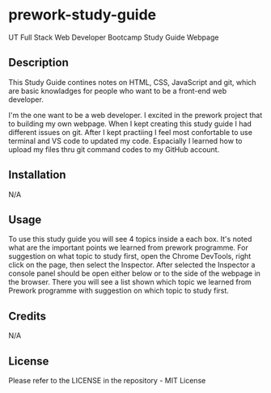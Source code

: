 # prework-study-guide
UT Full Stack Web Developer Bootcamp Study Guide Webpage

## Description

This Study Guide contines notes on HTML, CSS, JavaScript and git, which are basic knowladges for people who want to be a front-end web developer.

I'm the one want to be a web developer. I excited in the prework project that to building my own webpage.
When I kept creating this study guide I had different issues on git. After I kept practiing I feel most confortable to use terminal and VS code to updated my code. Espacially I learned how to upload my files thru git command codes to my GitHub account.


## Installation

N/A

## Usage

To use this study guide you will see 4 topics inside a each box. It's noted what are the important points we learned from prework programme. For suggestion on what topic to study first, open the Chrome DevTools, right click on the page, then select the Inspector. After selected the Inspector a console panel should be open either below or to the side of the webpage in the browser. There you will see a list shown which topic we learned from Prework programme with suggestion on which topic to study first.


## Credits

N/A

## License

Please refer to the LICENSE in the repository - MIT License

